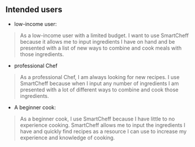 ## Intended users
 * low-income user: 
 > As a low-income user with a limited budget. I want to use SmartCheff because it allows me to input ingredients I have on hand and be presented with a list of new ways to combine and cook meals with those ingredients. 
 * professional Chef
 > As a professional Chef, I am always looking for new recipes. I use SmartCheff because when I input any number of ingredients I am presented with a lot of different ways to combine and cook those ingredients.  
 * A beginner cook:
 > As a beginner cook, I use SmartCheff because I have little to no experience cooking. SmartCheff allows me to input the ingredients I have and quickly find recipes as a resource I can use to increase my experience and knowledge of cooking.
 